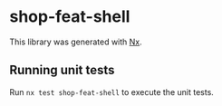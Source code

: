 # shop-feat-shell

This library was generated with [Nx](https://nx.dev).

## Running unit tests

Run `nx test shop-feat-shell` to execute the unit tests.
